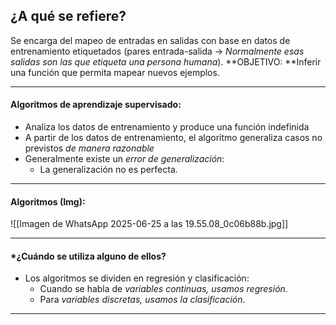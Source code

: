 ## ¿A qué se refiere?

Se encarga del mapeo de entradas en salidas con  base en datos de entrenamiento etiquetados (pares entrada-salida -> *Normalmente esas salidas son las que etiqueta una persona humana*).
**OBJETIVO: **Inferir una función que permita mapear nuevos ejemplos.

---

#### Algoritmos de aprendizaje supervisado:

- Analiza los datos de entrenamiento y produce una función indefinida
- A partir de los datos de entrenamiento, el algoritmo generaliza casos no previstos *de manera razonable*
- Generalmente existe un *error de generalización*:
	- La generalización no es perfecta.

---
#### Algoritmos (Img):

![[Imagen de WhatsApp 2025-06-25 a las 19.55.08_0c06b88b.jpg]]

---

#### *¿Cuándo se utiliza alguno de ellos?

- Los algoritmos se dividen en regresión y clasificación:
	- Cuando se habla de *variables continuas, usamos regresión*.
	- Para *variables discretas, usamos la clasificación*.

---

